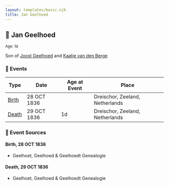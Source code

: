 ```yaml
---
layout: templates/basic.njk
title: Jan Geelhoed
---
```

## 🔵 Jan Geelhoed
<small>Age: 1d</small>

Son of [Joost Geelhoed](/people/7/72031888) and [Kaatje van den Berge](/people/3/32271874)

### 📆 Events

Type | Date | Age at Event | Place
------ | ------ | ------ | ------
[Birth](#event-event-2) | 28 OCT 1836 |  | Dreischor, Zeeland, Netherlands
[Death](#event-event-3) | 29 OCT 1836 | 1d | Dreischor, Zeeland, Netherlands

### 📰 Event Sources

#### <a id="event-event-2"></a> Birth, 28 OCT 1836
* Geelhoet, Geelhoed & Geelhoedt Genealogie

#### <a id="event-event-3"></a> Death, 29 OCT 1836
* Geelhoet, Geelhoed & Geelhoedt Genealogie